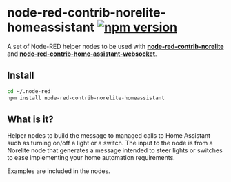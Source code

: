 # node-red-contrib-norelite-homeassistant [![npm version](https://badge.fury.io/js/node-red-contrib-norelite-homeassistant.svg)](https://badge.fury.io/js/node-red-contrib-norelite-homeassistant)
A set of Node-RED helper nodes to be used with [**node-red-contrib-norelite**](https://www.npmjs.com/package/node-red-contrib-norelite) and [**node-red-contrib-home-assistant-websocket**](node-red-contrib-home-assistant-websocket).

## Install
```bash
cd ~/.node-red
npm install node-red-contrib-norelite-homeassistant
```

## What is it?
Helper nodes to build the message to managed calls to Home Assistant such as turning on/off a light or a switch. The input to the node is from a Norelite node that generates a message intended to steer lights or switches to ease implementing your home automation requirements.

Examples are included in the nodes.
